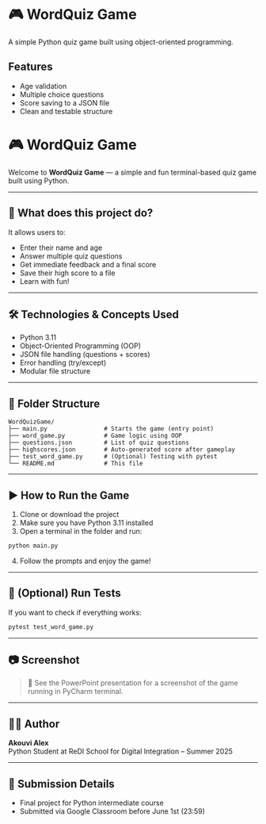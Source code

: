 # 🎮 WordQuiz Game

A simple Python quiz game built using object-oriented programming.

## Features
- Age validation
- Multiple choice questions
- Score saving to a JSON file
- Clean and testable structure


# 🎮 WordQuiz Game

Welcome to **WordQuiz Game** — a simple and fun terminal-based quiz game built using Python.

---

## 📌 What does this project do?

It allows users to:
- Enter their name and age
- Answer multiple quiz questions
- Get immediate feedback and a final score
- Save their high score to a file
- Learn with fun!

---

## 🛠️ Technologies & Concepts Used

- Python 3.11
- Object-Oriented Programming (OOP)
- JSON file handling (questions + scores)
- Error handling (try/except)
- Modular file structure

---

## 📁 Folder Structure

```
WordQuizGame/
├── main.py                # Starts the game (entry point)
├── word_game.py           # Game logic using OOP
├── questions.json         # List of quiz questions
├── highscores.json        # Auto-generated score after gameplay
├── test_word_game.py      # (Optional) Testing with pytest
└── README.md              # This file
```

---

## ▶️ How to Run the Game

1. Clone or download the project
2. Make sure you have Python 3.11 installed
3. Open a terminal in the folder and run:

```bash
python main.py
```

4. Follow the prompts and enjoy the game!

---

## 🧪 (Optional) Run Tests

If you want to check if everything works:

```bash
pytest test_word_game.py
```

---

## 📷 Screenshot

> 📸 See the PowerPoint presentation for a screenshot of the game running in PyCharm terminal.

---

## 👩🏾 Author

**Akouvi Alex**  
Python Student at ReDI School for Digital Integration – Summer 2025

---

## 🏁 Submission Details

- Final project for Python intermediate course
- Submitted via Google Classroom before June 1st (23:59)
